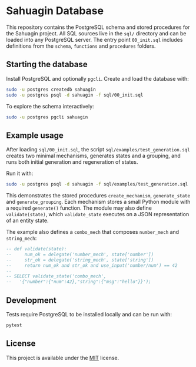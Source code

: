 # Sahuagin Database

This repository contains the PostgreSQL schema and stored procedures for the Sahuagin project. All SQL sources live in the `sql/` directory and can be loaded into any PostgreSQL server. The entry point `00_init.sql` includes definitions from the `schema`, `functions` and `procedures` folders.

## Starting the database

Install PostgreSQL and optionally `pgcli`. Create and load the database with:

```bash
sudo -u postgres createdb sahuagin
sudo -u postgres psql -d sahuagin -f sql/00_init.sql
```

To explore the schema interactively:

```bash
sudo -u postgres pgcli sahuagin
```

## Example usage

After loading `sql/00_init.sql`, the script `sql/examples/test_generation.sql` creates two minimal mechanisms, generates states and a grouping, and runs both initial generation and regeneration of states.

Run it with:

```bash
sudo -u postgres psql -d sahuagin -f sql/examples/test_generation.sql
```

This demonstrates the stored procedures `create_mechanism`, `generate_state` and `generate_grouping`. Each mechanism stores a small Python module with a required `generate()` function. The module may also define `validate(state)`, which `validate_state` executes on a JSON representation of an entity state.

The example also defines a `combo_mech` that composes `number_mech` and `string_mech`:

```sql
-- def validate(state):
--     num_ok = delegate('number_mech', state['number'])
--     str_ok = delegate('string_mech', state['string'])
--     return num_ok and str_ok and use_input('number/num') == 42
--
-- SELECT validate_state('combo_mech',
--   '{"number":{"num":42},"string":{"msg":"hello"}}');
```

## Development

Tests require PostgreSQL to be installed locally and can be run with:

```bash
pytest
```

## License

This project is available under the [MIT](LICENSE) license.

